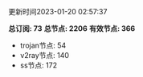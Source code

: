 更新时间2023-01-20 02:57:37

**总订阅: 73**
**总节点: 2206**
**有效节点: 366**
- trojan节点: 54
- v2ray节点: 140
- ss节点: 172
